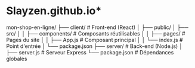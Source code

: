 # Slayzen.github.io*
mon-shop-en-ligne/
├── client/         # Front-end (React)
│   ├── public/
│   ├── src/
│   │   ├── components/      # Composants réutilisables
│   │   ├── pages/           # Pages du site
│   │   ├── App.js           # Composant principal
│   │   └── index.js         # Point d'entrée
│   └── package.json
├── server/         # Back-end (Node.js)
│   ├── server.js   # Serveur Express
└── package.json    # Dépendances globales

